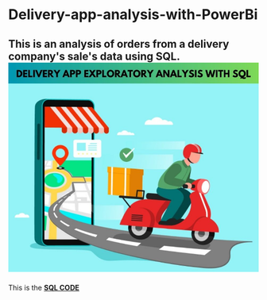 # Delivery-app-analysis-with-PowerBi
This is an analysis of orders from a delivery company's sale's data using SQL.
![](7.jpg)
---
This is the **[SQL CODE](https://github.com/ImohAmos/Delivery-app-exploratory-analysis-with-SQL/blob/main/FoodDeliveryAppAnalysis.sql)**

